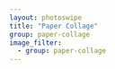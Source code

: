 ```yaml
---
layout: photoswipe
title: "Paper Collage"
group: paper-collage
image_filter:
  - group: paper-collage
---
```

